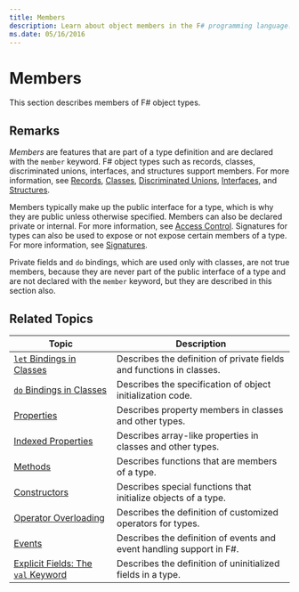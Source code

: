 ```yaml
---
title: Members
description: Learn about object members in the F# programming language.
ms.date: 05/16/2016
---
```

# Members

This section describes members of F# object types.

## Remarks

*Members* are features that are part of a type definition and are declared with the `member` keyword. F# object types such as records, classes, discriminated unions, interfaces, and structures support members. For more information, see [Records](../records.md), [Classes](../classes.md), [Discriminated Unions](../discriminated-Unions.md), [Interfaces](../interfaces.md), and [Structures](../structures.md).

Members typically make up the public interface for a type, which is why they are public unless otherwise specified. Members can also be declared private or internal. For more information, see [Access Control](../access-Control.md). Signatures for types can also be used to expose or not expose certain members of a type. For more information, see [Signatures](../signature-files.md).

Private fields and `do` bindings, which are used only with classes, are not true members, because they are never part of the public interface of a type and are not declared with the `member` keyword, but they are described in this section also.

## Related Topics

|Topic|Description|
|-----|-----------|
|[`let` Bindings in Classes](let-bindings-in-classes.md)|Describes the definition of private fields and functions in classes.|
|[`do` Bindings in Classes](do-bindings-in-classes.md)|Describes the specification of object initialization code.|
|[Properties](properties.md)|Describes property members in classes and other types.|
|[Indexed Properties](indexed-properties.md)|Describes array-like properties in classes and other types.|
|[Methods](methods.md)|Describes functions that are members of a type.|
|[Constructors](constructors.md)|Describes special functions that initialize objects of a type.|
|[Operator Overloading](../operator-overloading.md)|Describes the definition of customized operators for types.|
|[Events](events.md)|Describes the definition of events and event handling support in F#.|
|[Explicit Fields: The `val` Keyword](explicit-fields-the-val-keyword.md)|Describes the definition of uninitialized fields in a type.|
